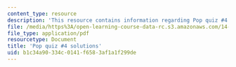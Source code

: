 ```yaml
---
content_type: resource
description: 'This resource contains information regarding Pop quiz #4 solutions.'
file: /media/https%3A/open-learning-course-data-rc.s3.amazonaws.com/14-73-the-challenge-of-world-poverty-spring-2011/b1c34a90334c0141f6583af1a1f299de_MIT14_73S11_quiz4_sol.pdf
file_type: application/pdf
resourcetype: Document
title: 'Pop quiz #4 solutions'
uid: b1c34a90-334c-0141-f658-3af1a1f299de
---
```

